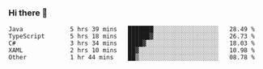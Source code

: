 ### Hi there 👋

<!--START_SECTION:waka-->

```text
Java             5 hrs 39 mins   ███████░░░░░░░░░░░░░░░░░░   28.49 %
TypeScript       5 hrs 18 mins   ██████▓░░░░░░░░░░░░░░░░░░   26.73 %
C#               3 hrs 34 mins   ████▓░░░░░░░░░░░░░░░░░░░░   18.03 %
XAML             2 hrs 10 mins   ██▓░░░░░░░░░░░░░░░░░░░░░░   10.98 %
Other            1 hr 44 mins    ██▒░░░░░░░░░░░░░░░░░░░░░░   08.78 %
```

<!--END_SECTION:waka-->

<!--
**Jonas-VanHaeken/Jonas-VanHaeken** is a ✨ _special_ ✨ repository because its `README.md` (this file) appears on your GitHub profile.

Here are some ideas to get you started:

- 🔭 I’m currently working on ...
- 🌱 I’m currently learning ...
- 👯 I’m looking to collaborate on ...
- 🤔 I’m looking for help with ...
- 💬 Ask me about ...
- 📫 How to reach me: ...
- 😄 Pronouns: ...
- ⚡ Fun fact: ...
-->
